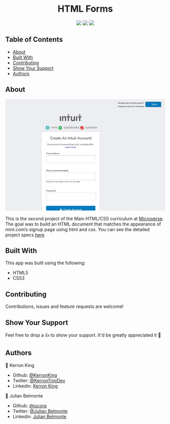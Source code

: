 <h1 align="center">HTML Forms</h1>
<p align="center">
  <img src="https://img.shields.io/badge/Ask%20me-anything-1abc9c.svg" />
  <img src="https://img.shields.io/github/contributors/Naereen/StrapDown.js.svg" />
  <img src="https://img.shields.io/badge/PRs-welcome-brightgreen.svg?style=flat-square" />
</p>


## Table of Contents
* [About](#About)
* [Built With](#built)
* [Contributing](#Contributing)
* [Show Your Support](#show)
* [Authors](#Authors)

## About

<p align="center">
  <img src="img/screenshot.jpg">
</p>

This is the second project of the Main HTML/CSS curriculum at [Microverse](https://www.microverse.org/). The goal was to build an HTML document that matches the appearance of mint.com’s signup page using html and css. You can see the detailed project specs [here](https://www.theodinproject.com/courses/html5-and-css3/lessons/html-forms)

## Built With <span id="built"></span>

This app was built using the following:
- HTML5
- CSS3

## Contributing

Contributions, issues and feature requests are welcome!

## Show Your Support <span id="show"></span>

Feel free to drop a :+1: to show your support. It'd be greatly appreciated it :pray:

## Authors

:bust_in_silhouette: Kerron King

* Github: [@KerronKing](https://github.com/KerronKing)
* Twitter: [@KerronTriniDev](https://twitter.com/kerrontrinidev)
* Linkedin: [Kerron King](linkedin.com/in/kerron-shawn-king)

:bust_in_silhouette: Julian Belmonte

* Github: [@jucora](https://github.com/jucora)
* Twitter: [@Julian Belmonte](twitter.com/JulianBelmonte)
* Linkedin: [Julian Belmonte](linkedin.com/in/julianbel)